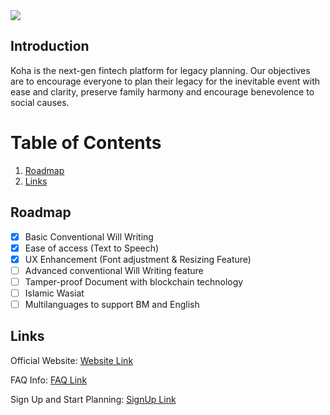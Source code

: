 <img src="https://user-images.githubusercontent.com/31230290/134104793-30211194-2e77-45c2-a344-8399985fa065.png">


## Introduction
Koha is the next-gen fintech platform for legacy planning. Our objectives are to encourage everyone to plan their legacy for the inevitable event with ease and clarity, preserve family harmony and encourage benevolence to social causes.

# Table of Contents

1. [Roadmap](#roadmap)
2. [Links](#links)

## Roadmap
- [x] Basic Conventional Will Writing
- [x] Ease of access (Text to Speech)
- [x] UX Enhancement (Font adjustment & Resizing Feature)
- [ ] Advanced conventional Will Writing feature 
- [ ] Tamper-proof Document with blockchain technology
- [ ] Islamic Wasiat
- [ ] Multilanguages to support BM and English

## Links
Official Website: 
[Website Link](https://koha.digital/)

FAQ Info:
[FAQ Link](https://koha.digital/join-our-beta/)

Sign Up and Start Planning: 
[SignUp Link](https://app.koha.digital/)

